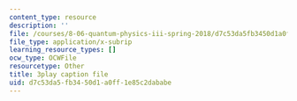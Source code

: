 ```yaml
---
content_type: resource
description: ''
file: /courses/8-06-quantum-physics-iii-spring-2018/d7c53da5fb3450d1a0ff1e85c2dababe_9JhX_UNcQvE.vtt
file_type: application/x-subrip
learning_resource_types: []
ocw_type: OCWFile
resourcetype: Other
title: 3play caption file
uid: d7c53da5-fb34-50d1-a0ff-1e85c2dababe
---
```

